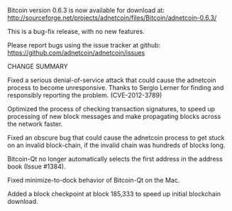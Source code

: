 Bitcoin version 0.6.3 is now available for download at:
  http://sourceforge.net/projects/adnetcoin/files/Bitcoin/adnetcoin-0.6.3/

This is a bug-fix release, with no new features.

Please report bugs using the issue tracker at github:
  https://github.com/adnetcoin/adnetcoin/issues

CHANGE SUMMARY

Fixed a serious denial-of-service attack that could cause the
adnetcoin process to become unresponsive. Thanks to Sergio Lerner
for finding and responsibly reporting the problem. (CVE-2012-3789)

Optimized the process of checking transaction signatures, to
speed up processing of new block messages and make propagating
blocks across the network faster.

Fixed an obscure bug that could cause the adnetcoin process to get
stuck on an invalid block-chain, if the invalid chain was
hundreds of blocks long.

Bitcoin-Qt no longer automatically selects the first address
in the address book (Issue #1384).

Fixed minimize-to-dock behavior of Bitcoin-Qt on the Mac.

Added a block checkpoint at block 185,333 to speed up initial
blockchain download.
